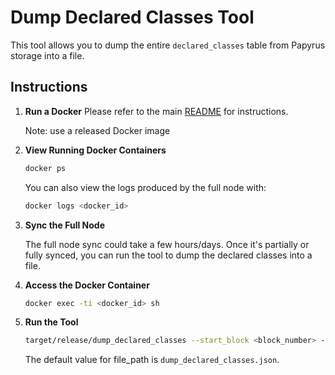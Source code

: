 # Dump Declared Classes Tool

This tool allows you to dump the entire `declared_classes` table from Papyrus storage into a file.

## Instructions

1. **Run a Docker**
   Please refer to the main [README](../../../../README.adoc#running-papyrus-with-docker) for instructions.

   Note: use a released Docker image

3. **View Running Docker Containers**

   ```bash
   docker ps
   ```
   You can also view the logs produced by the full node with:

   ```bash
   docker logs <docker_id>
   ```

4. **Sync the Full Node**

   The full node sync could take a few hours/days. Once it's partially or fully synced, you can run the tool to dump the declared classes into a file.

5. **Access the Docker Container**

   ```bash
   docker exec -ti <docker_id> sh
   ```

6. **Run the Tool**

   ```bash
   target/release/dump_declared_classes --start_block <block_number> --end_block <block_number> --chain_id <SN_MAIN/SN_SEPOLIA> [--file_path file_path]
   ```

   The default value for file_path is `dump_declared_classes.json`.


